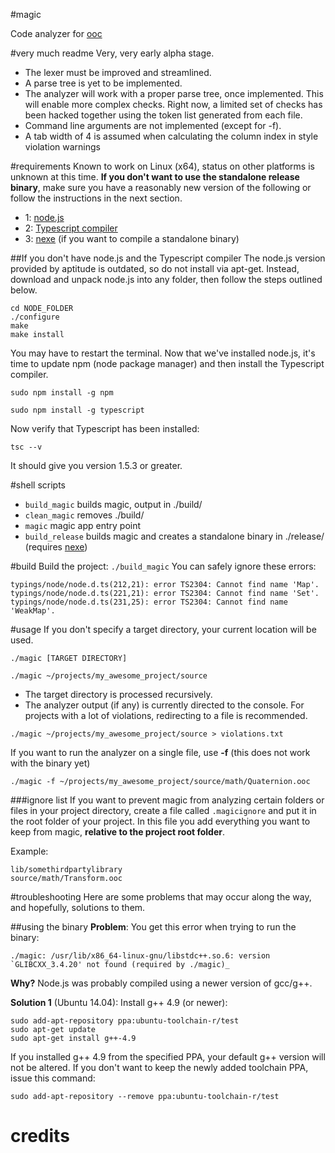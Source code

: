 #magic

Code analyzer for [ooc](http://ooc-lang.org)

#very much readme
Very, very early alpha stage.
* The lexer must be improved and streamlined.
* A parse tree is yet to be implemented.
* The analyzer will work with a proper parse tree, once implemented.
This will enable more complex checks. Right now, a limited set of checks has been hacked together using the
token list generated from each file.
* Command line arguments are not implemented (except for -f).
* A tab width of 4 is assumed when calculating the column index in style violation warnings

#requirements
Known to work on Linux (x64), status on other platforms is unknown at this time.
__If you don't want to use the standalone release binary__, make sure you have a reasonably
new version of the following or follow the instructions in the next section.
* 1: [node.js](http://nodejs.org/)
* 2: [Typescript compiler](http://www.typescriptlang.org/)
* 3: [nexe](https://github.com/crcn/nexe) (if you want to compile a standalone binary)

##If you don't have node.js and the Typescript compiler
The node.js version provided by aptitude is outdated, so do not install via apt-get.
Instead, download and unpack node.js into any folder, then follow the steps outlined below.
```
cd NODE_FOLDER
./configure
make
make install
```
You may have to restart the terminal. Now that we've installed node.js, it's time to update
npm (node package manager) and then install the Typescript compiler.
```
sudo npm install -g npm
```
```
sudo npm install -g typescript
```
Now verify that Typescript has been installed:
```
tsc --v
```
It should give you version 1.5.3 or greater.

#shell scripts
* ```build_magic``` builds magic, output in ./build/
* ```clean_magic``` removes ./build/
* ```magic``` magic app entry point
* ```build_release``` builds magic and creates a standalone binary in ./release/ (requires [nexe](https://github.com/crcn/nexe))

#build
Build the project: ```./build_magic```
You can safely ignore these errors:
```
typings/node/node.d.ts(212,21): error TS2304: Cannot find name 'Map'.
typings/node/node.d.ts(221,21): error TS2304: Cannot find name 'Set'.
typings/node/node.d.ts(231,25): error TS2304: Cannot find name 'WeakMap'.
```

#usage
If you don't specify a target directory, your current location will be used.

```
./magic [TARGET DIRECTORY]
```
```
./magic ~/projects/my_awesome_project/source
```
* The target directory is processed recursively.
* The analyzer output (if any) is currently directed to the console. For projects
with a lot of violations, redirecting to a file is recommended.
```
./magic ~/projects/my_awesome_project/source > violations.txt
```
If you want to run the analyzer on a single file, use __-f__ (this does not work with the binary yet)
```
./magic -f ~/projects/my_awesome_project/source/math/Quaternion.ooc
```

###ignore list
If you want to prevent magic from analyzing certain folders or files in your project directory,
create a file called ```.magicignore``` and put it in the root folder of your project. In this file
you add everything you want to keep from magic, __relative to the project root folder__.

Example:
```
lib/somethirdpartylibrary
source/math/Transform.ooc
```

#troubleshooting
Here are some problems that may occur along the way, and hopefully, solutions to them.

##using the binary
__Problem__: You get this error when trying to run the binary:
```
./magic: /usr/lib/x86_64-linux-gnu/libstdc++.so.6: version `GLIBCXX_3.4.20' not found (required by ./magic)_
```
__Why?__ Node.js was probably compiled using a newer version of gcc/g++.

__Solution 1__ (Ubuntu 14.04): Install g++ 4.9 (or newer):
```
sudo add-apt-repository ppa:ubuntu-toolchain-r/test
sudo apt-get update
sudo apt-get install g++-4.9
```
If you installed g++ 4.9 from the specified PPA, your default g++ version will not
be altered. If you don't want to keep the newly added toolchain PPA, issue this command:
```
sudo add-apt-repository --remove ppa:ubuntu-toolchain-r/test
```

# credits
